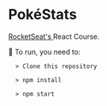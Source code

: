 # PokéStats

<a href="https://rocketseat.com.br/"> RocketSeat's </a> React Course.

  
🚀 To run, you need to:
```
  > Clone this repository
  
  > npm install
  
  > npm start
```
